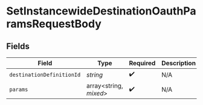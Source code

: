 # SetInstancewideDestinationOauthParamsRequestBody


## Fields

| Field                     | Type                      | Required                  | Description               |
| ------------------------- | ------------------------- | ------------------------- | ------------------------- |
| `destinationDefinitionId` | *string*                  | :heavy_check_mark:        | N/A                       |
| `params`                  | array<string, *mixed*>    | :heavy_check_mark:        | N/A                       |